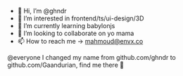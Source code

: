 - 👋 Hi, I’m @ghndr
- 👀 I’m interested in frontend/ts/ui-design/3D
- 🌱 I’m currently learning babylonjs
- 💞️ I’m looking to collaborate on yo mama
- 📫 How to reach me → mahmoud@envx.co

@everyone I changed my name from github.com/ghndr to github.com/Gaandurian, find me there 👋
